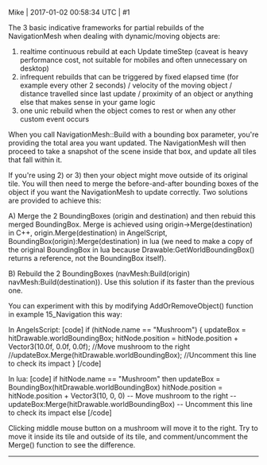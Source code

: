 Mike | 2017-01-02 00:58:34 UTC | #1

The 3 basic indicative frameworks for partial rebuilds of the NavigationMesh when dealing with dynamic/moving objects are:

1) realtime continuous rebuild at each Update timeStep (caveat is heavy performance cost, not suitable for mobiles and often unnecessary on desktop)
2) infrequent rebuilds that can be triggered by fixed elapsed time (for example every other 2 seconds) / velocity of the moving object / distance travelled since last update / proximity of an object or anything else that makes sense in your game logic
3) one unic rebuild when the object comes to rest or when any other custom event occurs

When you call NavigationMesh::Build with a bounding box parameter, you're providing the total area you want updated. The NavigationMesh will then proceed to take a snapshot of the scene inside that box, and update all tiles that fall within it.


If you're using 2) or 3) then your object might move outside of its original tile. You will then need to merge the before-and-after bounding boxes of the object if you want the NavigationMesh to update correctly. Two solutions are provided to achieve this:

A) Merge the 2 BoundingBoxes (origin and destination) and then rebuid this merged BoundingBox. Merge is achieved using origin->Merge(destination) in C++, origin.Merge(destination) in AngelScript, BoundingBox(origin):Merge(destination) in lua (we need to make a copy of the original BoundingBox in lua because Drawable:GetWorldBoundingBox() returns a reference, not the BoundingBox itself).

B) Rebuild the 2 BoundingBoxes (navMesh:Build(origin) navMesh:Build(destination)). Use this solution if its faster than the previous one.

You can experiment with this by modifying AddOrRemoveObject() function in example 15_Navigation this way:

In AngelsScript:
[code]
    if (hitNode.name == "Mushroom")
    {
        updateBox = hitDrawable.worldBoundingBox;
        hitNode.position = hitNode.position + Vector3(10.0f, 0.0f, 0.0f); //Move mushroom to the right
        //updateBox.Merge(hitDrawable.worldBoundingBox); //Uncomment this line to check its impact
    }
[/code]

In lua:
[code]
    if hitNode.name == "Mushroom" then
        updateBox = BoundingBox(hitDrawable.worldBoundingBox)
        hitNode.position = hitNode.position + Vector3(10, 0, 0) -- Move mushroom to the right
        --updateBox:Merge(hitDrawable.worldBoundingBox) -- Uncomment this line to check its impact
    else
[/code]

Clicking middle mouse button on a mushroom will move it to the right. Try to move it inside its tile and outside of its tile, and comment/uncomment the Merge() function to see the difference.

-------------------------

